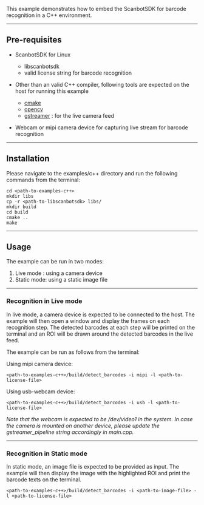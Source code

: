 
This example demonstrates how to embed the ScanbotSDK for barcode recognition in a C++ environment.

----

## Pre-requisites

* ScanbotSDK for Linux 
   * libscanbotsdk
   * valid license string for barcode recognition

* Other than an valid C++ compiler, following tools are expected on the host for running this example
   * [cmake](https://cmake.org/)
   * [opencv](https://opencv.org/)
   * [gstreamer](https://gstreamer.freedesktop.org/) : for the live camera feed

* Webcam or mipi camera device for capturing live stream for barcode recognition

----
## Installation

Please navigate to the examples/c++ directory and run the following commands from the terminal:

    cd <path-to-examples-c++>
    mkdir libs
    cp -r <path-to-libscanbotsdk> libs/
    mkdir build
    cd build
    cmake ..
    make

----
## Usage

The example can be run in two modes:

1. Live mode : using a camera device
2. Static mode: using a static image file

----
### Recognition in Live mode

In live mode, a camera device is expected to be connected to the host. The example will then open a window and display the frames on each recognition step. The detected barcodes at each step wiil be printed on the terminal and an ROI will be drawn around the detected barcodes in the live feed. 

The example can be run as follows from the terminal:

Using mipi camera device:

    <path-to-examples-c++>/build/detect_barcodes -i mipi -l <path-to-license-file>

Using usb-webcam device:

    <path-to-examples-c++>/build/detect_barcodes -i usb -l <path-to-license-file>


_Note that the webcam is expected to be /dev/video1 in the system. In case the camera is mounted on another device, please update the gstreamer_pipeline string accordingly in main.cpp._

----
### Recognition in Static mode

In static mode, an image file is expected to be provided as input. The example will then display the image with the highlighted ROI and print the barcode texts on the terminal.

    <path-to-examples-c++>/build/detect_barcodes -i <path-to-image-file> -l <path-to-license-file>